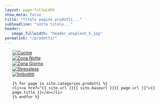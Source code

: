```yaml
---
layout: page-fullwidth
show_meta: false
title: "Titolo pagina prodotti..."
subheadline: "sotto titolo..."
header:
   image_fullwidth: "header_unsplash_5.jpg"
permalink: "/prodotti/"
---
```

<ul>

<div class="row small-uncollapse medium-collapse">

  <div class="small-12 medium-2 medium-offset-1 columns">   
    <a href="{{ site.url }}{{ site.baseurl }}/prodotti/cucine">
      <img src="https://phlow.github.io/feeling-responsive/images/gallery-example-1.jpg" title="Cucine">
    </a>
  </div>
  <div class="small-12 medium-2 columns">   
    <a href="{{ site.url }}{{ site.baseurl }}/prodotti/zona-notte">
      <img src="https://phlow.github.io/feeling-responsive/images/gallery-example-2.jpg" title="Zona Notte">
    </a>
  </div>
  <div class="small-12 medium-2 columns">   
    <a href="{{ site.url }}{{ site.baseurl }}/prodotti/zona-giorno">
      <img src="https://phlow.github.io/feeling-responsive/images/gallery-example-3.jpg" title="Zona Giorno">
    </a>
  </div>
  <div class="small-12 medium-2 columns">   
    <a href="{{ site.url }}{{ site.baseurl }}/prodotti/stressless/">
      <img src="https://phlow.github.io/feeling-responsive/images/gallery-example-4.jpg" title="Stressless">
    </a>
  </div>
  <div class="small-12 medium-2 columns end">   
    <a href="{{ site.url }}{{ site.baseurl }}/prodotti/imbottiti/">
      <img src="https://phlow.github.io/feeling-responsive/images/gallery-example-5.jpg" title="Imbottiti">
    </a>
  </div>

</div>

    {% for page in site.categories.prodotti %}
    <li><a href="{{ site.url }}{{ site.baseurl }}{{ page.url }}">{{ page.title }}</a></li>
    {% endfor %}
</ul>